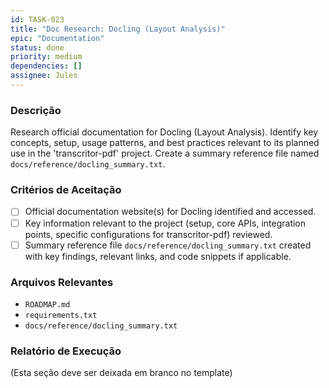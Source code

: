 ```yaml
---
id: TASK-023
title: "Doc Research: Docling (Layout Analysis)"
epic: "Documentation"
status: done
priority: medium
dependencies: []
assignee: Jules
---
```


### Descrição

Research official documentation for Docling (Layout Analysis). Identify key concepts, setup, usage patterns, and best practices relevant to its planned use in the 'transcritor-pdf' project. Create a summary reference file named `docs/reference/docling_summary.txt`.

### Critérios de Aceitação

- [ ] Official documentation website(s) for Docling identified and accessed.
- [ ] Key information relevant to the project (setup, core APIs, integration points, specific configurations for transcritor-pdf) reviewed.
- [ ] Summary reference file `docs/reference/docling_summary.txt` created with key findings, relevant links, and code snippets if applicable.

### Arquivos Relevantes

* `ROADMAP.md`
* `requirements.txt`
* `docs/reference/docling_summary.txt`

### Relatório de Execução

(Esta seção deve ser deixada em branco no template)
